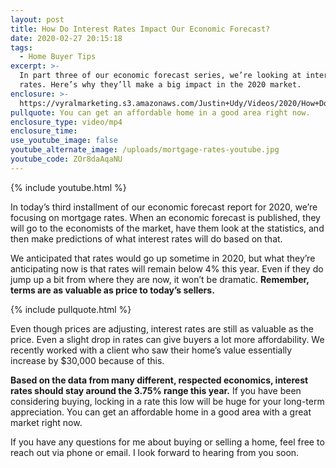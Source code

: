 ```yaml
---
layout: post
title: How Do Interest Rates Impact Our Economic Forecast?
date: 2020-02-27 20:15:18
tags:
  - Home Buyer Tips
excerpt: >-
  In part three of our economic forecast series, we’re looking at interest
  rates. Here’s why they’ll make a big impact in the 2020 market.
enclosure: >-
  https://vyralmarketing.s3.amazonaws.com/Justin+Udy/Videos/2020/How+Do+Interest+Rates+Impact+Our+Economic+Forecast_.mp4
pullquote: You can get an affordable home in a good area right now.
enclosure_type: video/mp4
enclosure_time:
use_youtube_image: false
youtube_alternate_image: /uploads/mortgage-rates-youtube.jpg
youtube_code: ZOr8daAqaNU
---
```


{% include youtube.html %}

In today’s third installment of our economic forecast report for 2020, we’re focusing on mortgage rates. When an economic forecast is published, they will go to the economists of the market, have them look at the statistics, and then make predictions of what interest rates will do based on that.

We anticipated that rates would go up sometime in 2020, but what they’re anticipating now is that rates will remain below 4% this year. Even if they do jump up a bit from where they are now, it won’t be dramatic. **Remember, terms are as valuable as price to today’s sellers.**

{% include pullquote.html %}

Even though prices are adjusting, interest rates are still as valuable as the price. Even a slight drop in rates can give buyers a lot more affordability. We recently worked with a client who saw their home’s value essentially increase by $30,000 because of this.

**Based on the data from many different, respected economics, interest rates should stay around the 3.75% range this year.** If you have been considering buying, locking in a rate this low will be huge for your long-term appreciation. You can get an affordable home in a good area with a great market right now.

If you have any questions for me about buying or selling a home, feel free to reach out via phone or email. I look forward to hearing from you soon.